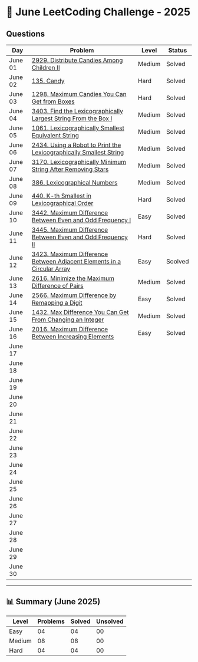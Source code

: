 # 📅 June LeetCoding Challenge - 2025

## Questions

| Day | Problem | Level | Status |
| --- | --- | --- | --- |
| June 01 | [2929. Distribute Candies Among Children II](https://leetcode.com/problems/distribute-candies-among-children-ii/) | Medium | Solved |
| June 02 | [135. Candy](https://leetcode.com/problems/candy/) | Hard | Solved |
| June 03 | [1298. Maximum Candies You Can Get from Boxes](https://leetcode.com/problems/maximum-candies-you-can-get-from-boxes/) | Hard | Solved |
| June 04 | [3403. Find the Lexicographically Largest String From the Box I](https://leetcode.com/problems/find-the-lexicographically-largest-string-from-the-box-i/) | Medium | Solved |
| June 05 | [1061. Lexicographically Smallest Equivalent String](https://leetcode.com/problems/lexicographically-smallest-equivalent-string/) | Medium | Solved |
| June 06 | [2434. Using a Robot to Print the Lexicographically Smallest String](https://leetcode.com/problems/using-a-robot-to-print-the-lexicographically-smallest-string/) | Medium | Solved |
| June 07 | [3170. Lexicographically Minimum String After Removing Stars](https://leetcode.com/problems/lexicographically-minimum-string-after-removing-stars/) | Medium | Solved |
| June 08 | [386. Lexicographical Numbers](https://leetcode.com/problems/lexicographical-numbers/) | Medium | Solved |
| June 09 | [440. K-th Smallest in Lexicographical Order](https://leetcode.com/problems/k-th-smallest-in-lexicographical-order/) | Hard | Solved |
| June 10 | [3442. Maximum Difference Between Even and Odd Frequency I](https://leetcode.com/problems/maximum-difference-between-even-and-odd-frequency-i/) | Easy | Solved |
| June 11 | [3445. Maximum Difference Between Even and Odd Frequency II](https://leetcode.com/problems/maximum-difference-between-even-and-odd-frequency-ii/) | Hard | Solved |
| June 12 | [3423. Maximum Difference Between Adjacent Elements in a Circular Array](https://leetcode.com/problems/maximum-difference-between-adjacent-elements-in-a-circular-array/) | Easy | Soolved |
| June 13 | [2616. Minimize the Maximum Difference of Pairs](https://leetcode.com/problems/minimize-the-maximum-difference-of-pairs/) | Medium | Solved |
| June 14 | [2566. Maximum Difference by Remapping a Digit](https://leetcode.com/problems/maximum-difference-by-remapping-a-digit/) | Easy | Solved |
| June 15 | [1432. Max Difference You Can Get From Changing an Integer](https://leetcode.com/problems/max-difference-you-can-get-from-changing-an-integer/) | Medium | Solved |
| June 16 | [2016. Maximum Difference Between Increasing Elements](https://leetcode.com/problems/maximum-difference-between-increasing-elements/) | Easy | Solved |
| June 17 | []() |  |  |
| June 18 | []() |  |  |
| June 19 | []() |  |  |
| June 20 | []() |  |  |
| June 21 | []() |  |  |
| June 22 | []() |  |  |
| June 23 | []() |  |  |
| June 24 | []() |  |  |
| June 25 | []() |  |  |
| June 26 | []() |  |  |
| June 27 | []() |  |  |
| June 28 | []() |  |  |
| June 29 | []() |  |  |
| June 30 | []() |  |  |

---

## 📊 Summary (June 2025)

| Level  | Problems | Solved | Unsolved |
| ---    | --- | --- | --- |
| Easy   | 04 | 04 | 00 |
| Medium | 08 | 08 | 00 |
| Hard   | 04 | 04 | 00 |

